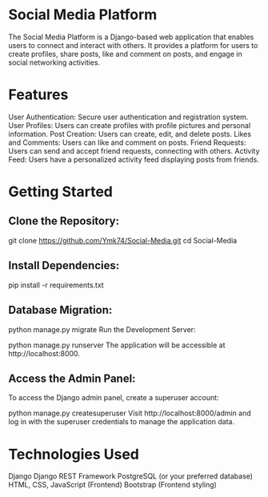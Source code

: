 # Social Media Platform
The Social Media Platform is a Django-based web application that enables users to connect and interact with others. It provides a platform for users to create profiles, share posts, like and comment on posts, and engage in social networking activities.

# Features
User Authentication: Secure user authentication and registration system.
User Profiles: Users can create profiles with profile pictures and personal information.
Post Creation: Users can create, edit, and delete posts.
Likes and Comments: Users can like and comment on posts.
Friend Requests: Users can send and accept friend requests, connecting with others.
Activity Feed: Users have a personalized activity feed displaying posts from friends.


#  Getting Started
## Clone the Repository:

git clone https://github.com/Ymk74/Social-Media.git
cd Social-Media

## Install Dependencies:

pip install -r requirements.txt

## Database Migration:

python manage.py migrate
Run the Development Server:

python manage.py runserver
The application will be accessible at http://localhost:8000.

## Access the Admin Panel:
To access the Django admin panel, create a superuser account:

python manage.py createsuperuser
Visit http://localhost:8000/admin and log in with the superuser credentials to manage the application data.

# Technologies Used
Django
Django REST Framework
PostgreSQL (or your preferred database)
HTML, CSS, JavaScript (Frontend)
Bootstrap (Frontend styling)

